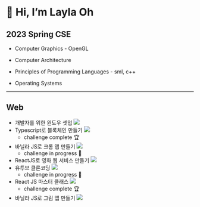 # 👋 Hi, I’m Layla Oh 

## 2023 Spring CSE

- Computer Graphics - OpenGL

- Computer Architecture 

- Principles of Programming Languages - sml, c++

- Operating Systems

---

## Web  

  - 개발자를 위한 윈도우 셋업 ![](https://us-central1-progress-markdown.cloudfunctions.net/progress/100)
  - Typescript로 블록체인 만들기 ![](https://us-central1-progress-markdown.cloudfunctions.net/progress/100)
    - challenge complete 🏆
  - 바닐라 JS로 크롬 앱 만들기  ![](https://us-central1-progress-markdown.cloudfunctions.net/progress/100)
    - challenge in progress 👊
  - ReactJS로 영화 웹 서비스 만들기 ![](https://us-central1-progress-markdown.cloudfunctions.net/progress/61)
  - 유투브 클론코딩  ![](https://us-central1-progress-markdown.cloudfunctions.net/progress/50)
    - challenge in progress 👊
  - React JS 마스터 클래스 ![](https://us-central1-progress-markdown.cloudfunctions.net/progress/83)
    - challenge complete 🏆
  - 바닐라 JS로 그림 앱 만들기 ![](https://us-central1-progress-markdown.cloudfunctions.net/progress/50)
    


<!---
jenny7120/jenny7120 is a ✨ special ✨ repository because its `README.md` (this file) appears on your GitHub profile.
You can click the Preview link to take a look at your changes.
--->
